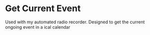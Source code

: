# Get Current Event

Used with my automated radio recorder. Designed to get the current ongoing event in a ical calendar